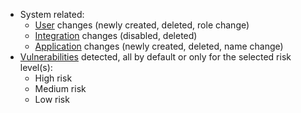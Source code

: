 * System related:
    * [User](../../../user-guides/settings/users.md) changes (newly created, deleted, role change)
    * [Integration](integrations-intro.md) changes (disabled, deleted)
    * [Application](../../../user-guides/settings/applications.md) changes (newly created, deleted, name change)
* [Vulnerabilities](../../../glossary-en.md#vulnerability) detected, all by default or only for the selected risk level(s):
    * High risk
    * Medium risk
    * Low risk